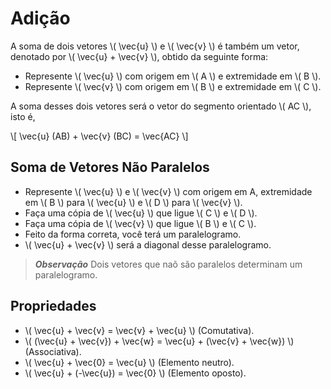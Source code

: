 # Adição

A soma de dois vetores \\( \vec{u} \\) e \\( \vec{v} \\) é também um vetor, denotado por \\( \vec{u} + \vec{v} \\), obtido da seguinte forma:

- Represente \\( \vec{u} \\) com origem em \\( A \\) e extremidade em \\( B \\).
- Represente \\( \vec{v} \\) com origem em \\( B \\) e extremidade em \\( C \\).

A soma desses dois vetores será o vetor do segmento orientado \\( AC \\), isto é,

\\[
\vec{u} (AB) + \vec{v} (BC) = \vec{AC}
\\]

## Soma de Vetores Não Paralelos

- Represente \\( \vec{u} \\) e \\( \vec{v} \\) com origem em A, extremidade em \\( B \\) para \\( \vec{u} \\) e \\( D \\) para \\( \vec{v} \\).
- Faça uma cópia de \\( \vec{u} \\) que ligue \\( C \\) e \\( D \\).
- Faça uma cópia de \\( \vec{v} \\) que ligue \\( B \\) e \\( C \\).
- Feito da forma correta, você terá um paralelogramo.
- \\( \vec{u} + \vec{v} \\) será a diagonal desse paralelogramo.

> ***Observação***
> Dois vetores que naõ são paralelos determinam um paralelogramo.

## Propriedades

- \\( \vec{u} + \vec{v} = \vec{v} + \vec{u} \\) (Comutativa).
- \\( (\vec{u} + \vec{v}) + \vec{w} = \vec{u} + (\vec{v} + \vec{w}) \\) (Associativa).
- \\( \vec{u} + \vec{0} = \vec{u} \\) (Elemento neutro).
- \\( \vec{u} + (-\vec{u}) = \vec{0} \\) (Elemento oposto).
